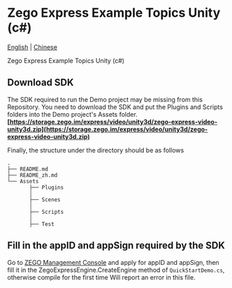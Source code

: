 # Zego Express Example Topics Unity (c#)

[English](README.md) | [Chinese](README_zh.md)

Zego Express Example Topics Unity (c#)

## Download SDK

The SDK required to run the Demo project may be missing from this Repository. You need to download the SDK and put the Plugins and Scripts folders into the Demo project's Assets folder.
**[https://storage.zego.im/express/video/unity3d/zego-express-video-unity3d.zip](https://storage.zego.im/express/video/unity3d/zego-express-video-unity3d.zip)**

Finally, the structure under the directory should be as follows

```tree
.
├── README.md
├── README_zh.md
└── Assets
       ├── Plugins
       │
       ├── Scenes
       │
       ├── Scripts
       │
       ├── Test
```

## Fill in the appID and appSign required by the SDK

Go to [ZEGO Management Console](https://console-express.zego.im/acount/register) and apply for appID and appSign, then fill it in the ZegoExpressEngine.CreateEngine method of `QuickStartDemo.cs`, otherwise compile for the first time Will report an error in this file.